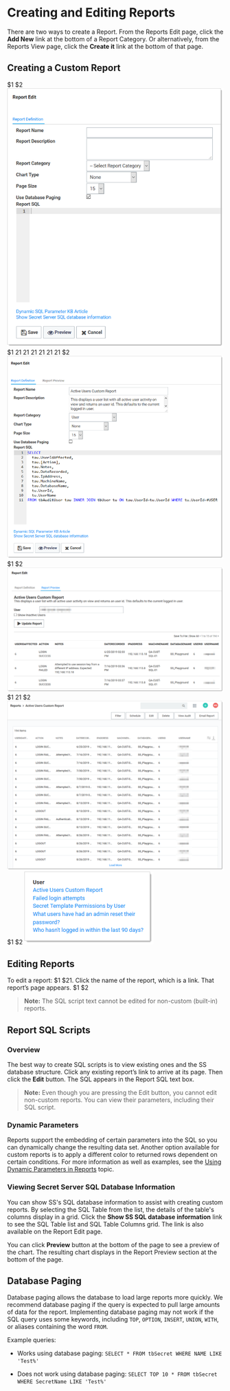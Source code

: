 [title]: # (Creating and Editing Reports)
[tags]: # (Creating and Editing Reports)
[priority]: # (1000)

# Creating and Editing Reports

There are two ways to create a Report. From the Reports Edit page, click the **Add New** link at the bottom of a Report Category. Or alternatively, from the Reports View page, click the **Create it** link at the bottom of that page.

## Creating a Custom Report
$1
$2
   ![image-20200611103748201](images/image-20200611103748201.png)
$1
$2$1
$2$1
$2$1
$2$1
$2$1
$2$1
$2
   ![image-20200611110554873](images/image-20200611110554873.png)
$1
$2
   ![image-20200611110759996](images/image-20200611110759996.png)
$1
$2$1
$2
   ![image-20200611111910360](images/image-20200611111910360.png)
$1
$2
   ![image-20200611112121690](images/image-20200611112121690.png)

## Editing Reports

To edit a report:
$1
$21. Click the name of the report, which is a link. That report’s page appears.
$1
$2
> **Note:** The SQL script text cannot be edited for non-custom (built-in) reports.

## Report SQL Scripts

### Overview

The best way to create SQL scripts is to view existing ones and the SS database structure. Click any existing report’s link to arrive at its page. Then click the **Edit** button. The SQL appears in the Report SQL text box.

> **Note:** Even though you are pressing the Edit button, you cannot edit non-custom reports. You can view their parameters, including their SQL script.

### Dynamic Parameters

Reports support the embedding of certain parameters into the SQL so you can dynamically change the resulting data set. Another option available for custom reports is to apply a different color to returned rows dependent on certain conditions. For more information as well as examples, see the [Using Dynamic Parameters in Reports](../using-dynamic-parameters-reports/index.md) topic.

### Viewing Secret Server SQL Database Information

You can show SS's SQL database information to assist with creating custom reports. By selecting the SQL Table from the list, the details of the table's columns display in a grid. Click the **Show SS SQL database information** link to see the SQL Table list and SQL Table Columns grid. The link is also available on the Report Edit page.

You can click **Preview** button at the bottom of the page to see a preview of the chart. The resulting chart displays in the Report Preview section at the bottom of the page.

## Database Paging

Database paging allows the database to load large reports more quickly. We recommend database paging if the query is expected to pull large amounts of data for the report. Implementing database paging may not work if the SQL query uses some keywords, including `TOP`, `OPTION`, `INSERT`, `UNION`, `WITH`, or aliases containing the word `FROM`.

Example queries:

- Works using database paging: `SELECT * FROM tbSecret WHERE NAME LIKE 'Test%'`

- Does not work using database paging: `SELECT TOP 10 * FROM tbSecret WHERE SecretName LIKE 'Test%'`